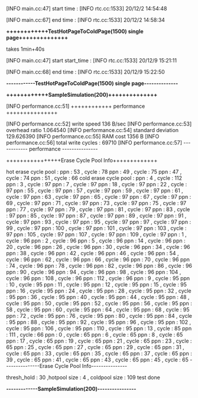 [INFO main.cc:47] start time : 
[INFO rtc.cc:1533] 20/12/2 14:54:48 

[INFO main.cc:67] end time : 
[INFO rtc.cc:1533] 20/12/2 14:58:34 

**++++++++++++TestHotPageToColdPage(1500) single page++++++++++++++**

takes 1min+40s

[INFO main.cc:47] start start_time : 
[INFO rtc.cc:1533] 20/12/9 15:21:11 

[INFO main.cc:68] end time : 
[INFO rtc.cc:1533] 20/12/9 15:22:50 

**------------TestHotPageToColdPage(1500) single page--------------**



**++++++++++++SampleSimulation(200)++++++++++++++**

[INFO performance.cc:51] ++++++++++++ performance +++++++++++++++

[INFO performance.cc:52] write speed		136 B/sec
[INFO performance.cc:53] overhead ratio		1.064540
[INFO performance.cc:54] standard deviation	129.626390
[INFO performance.cc:55] RAM cost		1356 B
[INFO performance.cc:56] total write cycles : 69710 
[INFO performance.cc:57] ------------ performance ---------------

++++++++++++++++Erase Cycle Pool Info+++++++++++++

hot erase cycle pool : 
ppn : 53 , cycle : 78 
ppn : 49 , cycle : 75 
ppn : 47 , cycle : 74 
ppn : 51 , cycle : 66 
cold erase cycle pool : 
ppn : 4 , cycle : 112 
ppn : 3 , cycle : 97 
ppn : 7 , cycle : 97 
ppn : 18 , cycle : 97 
ppn : 22 , cycle : 97 
ppn : 55 , cycle : 97 
ppn : 57 , cycle : 97 
ppn : 59 , cycle : 97 
ppn : 61 , cycle : 97 
ppn : 63 , cycle : 97 
ppn : 65 , cycle : 97 
ppn : 67 , cycle : 97 
ppn : 69 , cycle : 97 
ppn : 71 , cycle : 97 
ppn : 73 , cycle : 97 
ppn : 75 , cycle : 97 
ppn : 77 , cycle : 97 
ppn : 79 , cycle : 97 
ppn : 81 , cycle : 97 
ppn : 83 , cycle : 97 
ppn : 85 , cycle : 97 
ppn : 87 , cycle : 97 
ppn : 89 , cycle : 97 
ppn : 91 , cycle : 97 
ppn : 93 , cycle : 97 
ppn : 95 , cycle : 97 
ppn : 97 , cycle : 97 
ppn : 99 , cycle : 97 
ppn : 100 , cycle : 97 
ppn : 101 , cycle : 97 
ppn : 103 , cycle : 97 
ppn : 105 , cycle : 97 
ppn : 107 , cycle : 97 
ppn : 109 , cycle : 97 
ppn : 1 , cycle : 96 
ppn : 2 , cycle : 96 
ppn : 5 , cycle : 96 
ppn : 14 , cycle : 96 
ppn : 20 , cycle : 96 
ppn : 26 , cycle : 96 
ppn : 30 , cycle : 96 
ppn : 34 , cycle : 96 
ppn : 38 , cycle : 96 
ppn : 42 , cycle : 96 
ppn : 46 , cycle : 96 
ppn : 54 , cycle : 96 
ppn : 62 , cycle : 96 
ppn : 66 , cycle : 96 
ppn : 70 , cycle : 96 
ppn : 74 , cycle : 96 
ppn : 78 , cycle : 96 
ppn : 82 , cycle : 96 
ppn : 86 , cycle : 96 
ppn : 90 , cycle : 96 
ppn : 94 , cycle : 96 
ppn : 98 , cycle : 96 
ppn : 104 , cycle : 96 
ppn : 108 , cycle : 96 
ppn : 112 , cycle : 96 
ppn : 9 , cycle : 95 
ppn : 10 , cycle : 95 
ppn : 11 , cycle : 95 
ppn : 12 , cycle : 95 
ppn : 15 , cycle : 95 
ppn : 16 , cycle : 95 
ppn : 24 , cycle : 95 
ppn : 28 , cycle : 95 
ppn : 32 , cycle : 95 
ppn : 36 , cycle : 95 
ppn : 40 , cycle : 95 
ppn : 44 , cycle : 95 
ppn : 48 , cycle : 95 
ppn : 50 , cycle : 95 
ppn : 52 , cycle : 95 
ppn : 56 , cycle : 95 
ppn : 58 , cycle : 95 
ppn : 60 , cycle : 95 
ppn : 64 , cycle : 95 
ppn : 68 , cycle : 95 
ppn : 72 , cycle : 95 
ppn : 76 , cycle : 95 
ppn : 80 , cycle : 95 
ppn : 84 , cycle : 95 
ppn : 88 , cycle : 95 
ppn : 92 , cycle : 95 
ppn : 96 , cycle : 95 
ppn : 102 , cycle : 95 
ppn : 106 , cycle : 95 
ppn : 110 , cycle : 95 
ppn : 13 , cycle : 85 
ppn : 111 , cycle : 66 
ppn : 0 , cycle : 65 
ppn : 6 , cycle : 65 
ppn : 8 , cycle : 65 
ppn : 17 , cycle : 65 
ppn : 19 , cycle : 65 
ppn : 21 , cycle : 65 
ppn : 23 , cycle : 65 
ppn : 25 , cycle : 65 
ppn : 27 , cycle : 65 
ppn : 29 , cycle : 65 
ppn : 31 , cycle : 65 
ppn : 33 , cycle : 65 
ppn : 35 , cycle : 65 
ppn : 37 , cycle : 65 
ppn : 39 , cycle : 65 
ppn : 41 , cycle : 65 
ppn : 43 , cycle : 65 
ppn : 45 , cycle : 65 
---------------Erase Cycle Pool Info---------------

thresh_hold : 30 ,hotpool size : 4 , coldpool size : 109 
test done 


**-------------SampleSimulation(200)----------------**